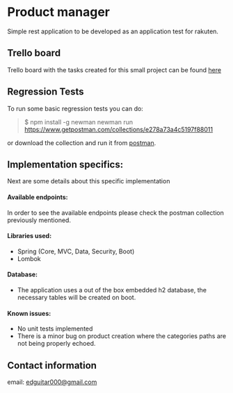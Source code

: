 # Product manager
Simple rest application to be developed as an application test for rakuten.

## Trello board
Trello board with the tasks created for this small project can be found [here](https://trello.com/b/pHzOz5XA/rakuten)

## Regression Tests
To run some basic regression tests you can do:

> $ npm install -g newman
> newman run https://www.getpostman.com/collections/e278a73a4c5197f88011

or download the collection and run it from [postman](https://www.getpostman.com/).

## Implementation specifics:
Next are some details about this specific implementation

#### Available endpoints:

In order to see the available endpoints please check the postman collection previously mentioned.

#### Libraries used:

* Spring (Core, MVC, Data, Security, Boot)
* Lombok

#### Database:

* The application uses a out of the box embedded h2 database, the necessary tables will be created on boot.

#### Known issues:

* No unit tests implemented
* There is a minor bug on product creation where the categories paths are not being properly echoed.

## Contact information
email: edguitar000@gmail.com
